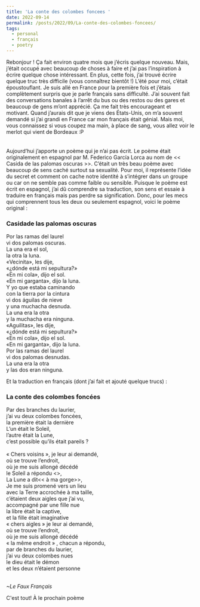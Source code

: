 ```yaml
---
title: 'La conte des colombes foncees '
date: 2022-09-14
permalink: /posts/2022/09/La-conte-des-colombes-foncees/
tags:
  - personal
  - français
  - poetry
---
```


Rebonjour ! Ça fait environ quatre mois que j’écris quelque nouveau. Mais, j’était occupé avec beaucoup de choses à faire et j’ai pas l’inspiration à écrire quelque chose intéressant. En plus, cette fois, j’ai trouvé écrire quelque truc très difficile (vous connaîtrez bientôt !) 
L’été pour moi, c’était époustouflant. Je suis allé en France pour la première fois et j’étais complètement surpris que je parle français sans difficulté. J’ai souvent fait des conversations banales à l’arrêt du bus ou des restos ou des gares et beaucoup de gens m’ont apprécié. Ça me fait très encourageant et motivant.  Quand j’aurais dit que je viens des États-Unis, on m’a souvent demandé si j’ai grandi en France car mon français était génial. Mais moi, vous connaissez si vous coupez ma main, à place de sang, vous allez voir le merlot qui vient de Bordeaux :P <br>
<br>
<br>
Aujourd’hui j’apporte un poème qui je n’ai pas écrit. Le poème était originalement en espagnol par M. Federico García Lorca au nom de << Casida de las palomas oscuras >>. C’était un très beau poème avec beaucoup de sens caché surtout sa sexualité. Pour moi, il représente l’idée du secret et comment on cache notre identité à s’intégrer dans un groupe ou car on ne semble pas comme faible ou sensible. Puisque le poème est écrit en espagnol, j’ai dû comprendre sa traduction, son sens et essaie à traduire en français mais pas perdre sa signification. Donc, pour les mecs qui comprennent tous les deux ou seulement espagnol, voici le poème original :
<br>
### Casidade las palomas oscuras
Por las ramas del laurel <br>
vi dos palomas oscuras. <br>
La una era el sol, <br>
la otra la luna. <br>
«Vecinita», les dije, <br>
«¿dónde está mi sepultura?» <br>
«En mi cola», dijo el sol. <br>
«En mi garganta», dijo la luna. <br>
Y yo que estaba caminando <br>
con la tierra por la cintura <br>
vi dos águilas de nieve <br>
y una muchacha desnuda. <br>
La una era la otra <br>
y la muchacha era ninguna. <br>
«Aguilitas», les dije, <br>
«¿dónde está mi sepultura?» <br>
«En mi cola», dijo el sol. <br>
«En mi garganta», dijo la luna. <br>
Por las ramas del laurel <br>
vi dos palomas desnudas. <br>
La una era la otra <br>
y las dos eran ninguna. <br>

Et la traduction en français (dont j’ai fait et ajouté quelque trucs) :

### La conte des colombes foncées

Par des branches du laurier, <br>
j’ai vu deux colombes foncées, <br>
la première était la dernière <br>
L’un était le Soleil,<br>
l’autre était la Lune,<br>
c’est possible qu’ils était pareils ?<br>  
« Chers voisins », je leur ai demandé,<br>
où se trouve l’endroit,<br>
où je me suis allongé décédé<br>
le Soleil a répondu <<dans ma queue>>,<br>
La Lune a dit<< à ma gorge>>, <br>
Je me suis promené vers un lieu <br>
avec la Terre accrochée à ma taille, <br>
c’étaient deux aigles que j’ai vu, <br>
accompagné par une fille nue <br>
la libre était la captive, <br>
et la fille était imaginative <br>
« chers aigles » je leur ai demandé, <br>
où se trouve l’endroit, <br>
où je me suis allongé décédé <br>
« la même endroit » , chacun a répondu, <br>
par de branches du laurier, <br>
j’ai vu deux colombes nues <br>
le dieu était le démon <br>
et les deux n’étaient personne <br> <br>

*~Le Faux Français*

C'est tout! À le prochain poème









